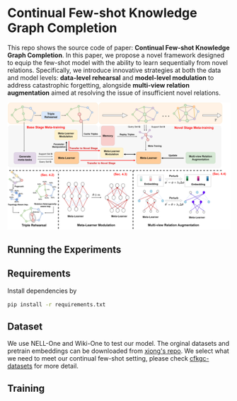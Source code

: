 # Continual Few-shot Knowledge Graph Completion
This repo shows the source code of paper: **Continual Few-shot Knowledge Graph Completion**. In this paper, we propose a novel framework designed to equip the few-shot model with the ability to learn sequentially from novel relations. Specifically, we introduce innovative strategies at
both the data and model levels: **data-level rehearsal** and **model-level
modulation** to address catastrophic forgetting, alongside **multi-view
relation augmentation** aimed at resolving the issue of insufficient
novel relations.

![overview](imgs/overview.png)
## Running the Experiments
## Requirements
Install dependencies by
```bash
pip install -r requirements.txt
```
## Dataset
We use NELL-One and Wiki-One to test our model. The orginal datasets and pretrain embeddings can be downloaded from [xiong's repo](https://github.com/xwhan/One-shot-Relational-Learning). We select what we need to meet our continual few-shot setting, please check [cfkgc-datasets]() for more detail. 

## Training

